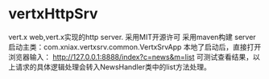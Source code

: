 # vertxHttpSrv
vert.x web,vert.x实现的http server. 采用MIT开源许可
采用maven构建
server启动主类：com.xniax.vertxsrv.common.VertxSrvApp
本地了启动后，直接打开浏览器输入：
http://127.0.0.1:8888/index?c=news&m=list
可测试查看结果，以上请求的具体逻辑处理会转入NewsHandler类中的list方法处理。
